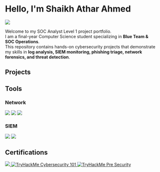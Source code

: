 # Hello, I'm Shaikh Athar Ahmed
<a href="https://linkedin.com/in/shaikh-athar018"><img src="https://img.shields.io/badge/-LinkedIn-0072b1?&style=for-the-badge&logo=linkedin&logoColor=white" /></a>

Welcome to my SOC Analyst Level 1 project portfolio.  
I am a final-year Computer Science student specializing in **Blue Team & SOC Operations**.  
This repository contains hands-on cybersecurity projects that demonstrate my skills in **log analysis, SIEM monitoring, phishing triage, network forensics, and threat detection**.


## Projects

## Tools


### Network
<div>
    <img src="https://img.shields.io/badge/-Wireshark-1679A7?&style=for-the-badge&logo=Wireshark&logoColor=white" />
    <img src="https://img.shields.io/badge/-Suricata-EF3B2D?&style=for-the-badge&logo=Suricata&logoColor=white" />
    <img src="https://img.shields.io/badge/-Zeek-777BB4?&style=for-the-badge&logo=Zeek&logoColor=white" />
</div>

### SIEM
<div>
    <img src="https://img.shields.io/badge/-Splunk-000000?&style=for-the-badge&logo=Splunk&logoColor=white" />
    <img src="https://img.shields.io/badge/-Elastic-005571?&style=for-the-badge&logo=Elastic&logoColor=white" />
</div>

## Certifications
<div>
<a href="https://www.coursera.org/account/accomplishments/professional-cert/ENUTE8LVV39R"><img src="https://img.shields.io/badge/Google%20Cybersecurity-4285F4?style=for-the-badge&logo=Google&logoColor=white" /> </a>
<a href="https://tryhackme-certificates.s3-eu-west-1.amazonaws.com/THM-AMU3BQYMIH.pdf" target="_blank" rel="noopener noreferrer">
  <img src="https://img.shields.io/badge/TryHackMe%20Cybersecurity--101-FF6A00?style=for-the-badge&logo=tryhackme&logoColor=white" alt="TryHackMe Cybersecurity 101" />
</a>
<a href="https://tryhackme-certificates.s3-eu-west-1.amazonaws.com/THM-Y20BFR1KFF.pdf" target="_blank" rel="noopener noreferrer"><img src="https://img.shields.io/badge/TryHackMe%20Pre--Security-FF6A00?style=for-the-badge&logo=tryhackme&logoColor=white" alt="TryHackMe Pre Security" /> </a>
</div>

